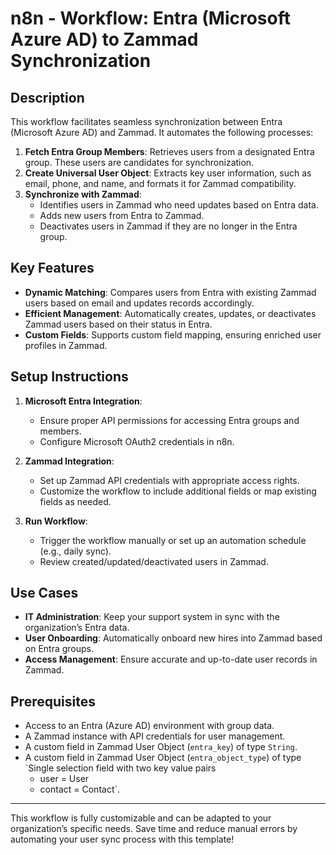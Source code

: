 # n8n - Workflow: Entra (Microsoft Azure AD) to Zammad Synchronization

## Description

This workflow facilitates seamless synchronization between Entra (Microsoft Azure AD) and Zammad. It automates the following processes:

1. **Fetch Entra Group Members**: Retrieves users from a designated Entra group. These users are candidates for synchronization.
2. **Create Universal User Object**: Extracts key user information, such as email, phone, and name, and formats it for Zammad compatibility.
3. **Synchronize with Zammad**:
   - Identifies users in Zammad who need updates based on Entra data.
   - Adds new users from Entra to Zammad.
   - Deactivates users in Zammad if they are no longer in the Entra group.

## Key Features

- **Dynamic Matching**: Compares users from Entra with existing Zammad users based on email and updates records accordingly.
- **Efficient Management**: Automatically creates, updates, or deactivates Zammad users based on their status in Entra.
- **Custom Fields**: Supports custom field mapping, ensuring enriched user profiles in Zammad.

## Setup Instructions

1. **Microsoft Entra Integration**:
   - Ensure proper API permissions for accessing Entra groups and members.
   - Configure Microsoft OAuth2 credentials in n8n.

2. **Zammad Integration**:
   - Set up Zammad API credentials with appropriate access rights.
   - Customize the workflow to include additional fields or map existing fields as needed.

3. **Run Workflow**:
   - Trigger the workflow manually or set up an automation schedule (e.g., daily sync).
   - Review created/updated/deactivated users in Zammad.

## Use Cases

- **IT Administration**: Keep your support system in sync with the organization’s Entra data.
- **User Onboarding**: Automatically onboard new hires into Zammad based on Entra groups.
- **Access Management**: Ensure accurate and up-to-date user records in Zammad.

## Prerequisites

- Access to an Entra (Azure AD) environment with group data.
- A Zammad instance with API credentials for user management.
- A custom field in Zammad User Object (`entra_key`) of type `String`.
- A custom field in Zammad User Object (`entra_object_type`) of type `Single selection field with two key value pairs
  -  user = User
  -  contact = Contact`.

---

This workflow is fully customizable and can be adapted to your organization’s specific needs. Save time and reduce manual errors by automating your user sync process with this template!
